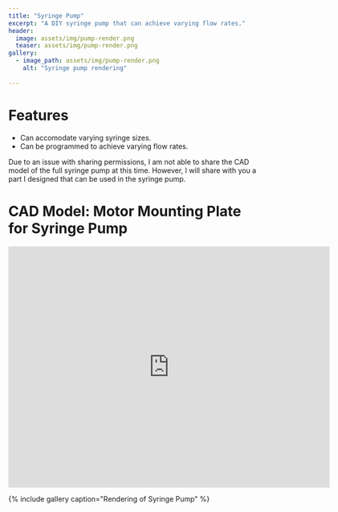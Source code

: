 ```yaml
---
title: "Syringe Pump"
excerpt: "A DIY syringe pump that can achieve varying flow rates."
header:
  image: assets/img/pump-render.png
  teaser: assets/img/pump-render.png
gallery:
  - image_path: assets/img/pump-render.png
    alt: "Syringe pump rendering"
   
---
```


# Features

* Can accomodate varying syringe sizes.
* Can be programmed to achieve varying flow rates.

Due to an issue with sharing permissions, I am not able to share the CAD model of the full syringe pump at this time. However, I will share with you a part I designed that can be used in the syringe pump.

# CAD Model: Motor Mounting Plate for Syringe Pump
<iframe src="https://vanderbilt643.autodesk360.com/shares/public/SH512d4QTec90decfa6e012cdd45a75661ec?mode=embed" width="640" height="480" allowfullscreen="true" webkitallowfullscreen="true" mozallowfullscreen="true"  frameborder="0"></iframe>

{% include gallery caption="Rendering of Syringe Pump" %}
